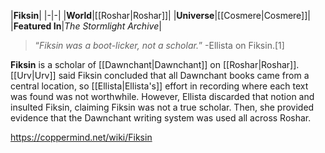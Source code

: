|**Fiksin**|
|-|-|
|**World**|[[Roshar\|Roshar]]|
|**Universe**|[[Cosmere\|Cosmere]]|
|**Featured In**|*The Stormlight Archive*|

>“*Fiksin was a boot-licker, not a scholar.*”
\-Ellista on Fiksin.[1]

**Fiksin** is a scholar of [[Dawnchant\|Dawnchant]] on [[Roshar\|Roshar]].
[[Urv\|Urv]] said Fiksin concluded that all Dawnchant books came from a central location, so [[Ellista\|Ellista's]] effort in recording where each text was found was not worthwhile. However, Ellista discarded that notion and insulted Fiksin, claiming Fiksin was not a true scholar. Then, she provided evidence that the Dawnchant writing system was used all across Roshar.



https://coppermind.net/wiki/Fiksin